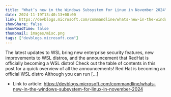 ```yaml
---
title: "What’s new in the Windows Subsystem for Linux in November 2024"
date: 2024-11-19T13:40:13+00:00
link: https://devblogs.microsoft.com/commandline/whats-new-in-the-windows-subsystem-for-linux-in-november-2024
showShare: false
showReadTime: false
thumbnail: images/misc.png
tags: ["devblogs.microsoft.com"]
---
```

The latest updates to WSL bring new enterprise security features, new improvements to WSL distros, and the announcement that RedHat is officially becoming a WSL distro! Check out the table of contents in this post for a quick overview of all the announcements! Red Hat is becoming an official WSL distro Although you can run […]

- Link to article: https://devblogs.microsoft.com/commandline/whats-new-in-the-windows-subsystem-for-linux-in-november-2024